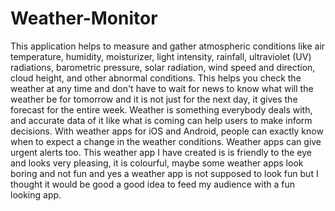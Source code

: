# Weather-Monitor
This application helps to measure and gather atmospheric conditions like air temperature, humidity, moisturizer, light intensity, rainfall, ultraviolet (UV) radiations, barometric pressure, solar radiation, wind speed and direction, cloud height, and other abnormal conditions. This helps you check the weather at any time and don't have to wait for news to know what will the weather be for tomorrow and it is not just for the next day, it gives the forecast for the entire week. Weather is something everybody deals with, and accurate data of it like what is coming can help users to make inform decisions. With weather apps for iOS and Android, people can exactly know when to expect a change in the weather conditions. Weather apps can give urgent alerts too. This weather app I have created is is friendly to the eye and looks very pleasing, it is colourful, maybe some weather apps look boring and not fun and yes a weather app is not supposed to look fun but I thought it would be good a good idea to feed my audience with a fun looking app.
